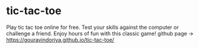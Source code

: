 # tic-tac-toe
Play tic tac toe online for free. Test your skills against the computer or challenge a friend. Enjoy hours of fun with this classic game!
github page ->  https://gouravindoriya.github.io/tic-tac-toe/
